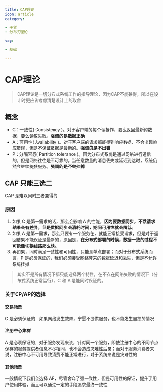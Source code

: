 ```yaml
---
title: CAP理论
icon: article
category:

- 干货
- 分布式理论

tag:

- 基础

---
```


# CAP理论

> CAP理论是一切分布式系统工作的指导理论，因为CAP不能兼得，所以在设计时更应该考虑清楚设计上的取舍

## 概念

- C：一致性( Consistency )。对于客户端的每个读操作，要么返回最新的数据，要么读取失败。**强调的是数据正确**
- A：可用性( Availability )。对于客户端的请求都能得到响应数据，不会出现响应错误，但是不保证数据是最新的。**强调的是不出错**
- P：分隔容忍( Partition tolerance )。因为分布式系统是通过网络进行通信的，但是网络往往是不可靠的。当任意数量的消息丢失或延迟到达时，系统仍然会继续提供服务。**强调的是不会挂掉**



## CAP 只能三选二

CAP 是难以同时三者兼得的

### 原因

1. 如果 C 是第一需求的话，那么会影响 A 的性能，**因为要数据同步，不然请求结果会有差异，但是数据同步会消耗时间，期间可用性就会降低。**
2. 如果 A 是第一需求，那么只要有一个服务在，就能正常接受请求，但是对于返回结果不能保证是最新的，原因是，**在分布式部署的时候，数据一致的过程不可能像切换线路那么快。**
3. 再如果，同时满足一致性和可用性，只能是单点部署；而对于分布式系统而言，P 是必须保证的，我们必须接受网络带来的数据延迟和丢失，但是不允许系统挂掉

> 其实不是所有情况下都只能选择两个特性，在不存在网络失败的情况下（分布式系统正常运行），C 和 A 是能同时保证的。

### 关于CP/AP的选择

#### 交易场景

C 是必须保证的，如果网络发生故障，宁愿不提供服务，也不能发生自损的情况

#### 注册中心集群

A 是必须保证的，对于服务发现来说，针对同一个服务，即使注册中心的不同节点保存的服务提供者信息不尽相同，也不会造成灾难性后果；而对于服务消费者来说，注册中心不可用导致消费不能正常进行，对于系统来说是灾难性的

#### 其他场景

一般情况下我们会选择 AP，尽管舍弃了强一致性，但是可用性的保证，提升了用户使用体验，而且可以通过一定的手段追求最终一致性